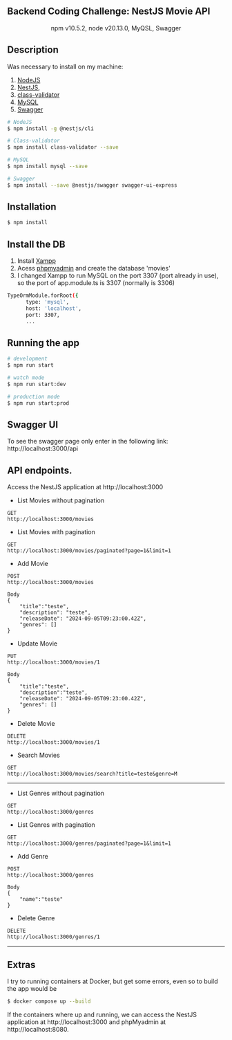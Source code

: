 ## Backend Coding Challenge: NestJS Movie API

<p align="center">
  npm v10.5.2, node v20.13.0, MyQSL, Swagger
</p>

## Description
Was necessary to install on my machine:
1. [NodeJS](https://nodejs.org/en/)
2.  [NestJS](https://nestjs.com/), 
3.  [class-validator](https://www.npmjs.com/package/class-validator)
4.  [MySQL](https://docs.nestjs.com/techniques/database)
5.  [Swagger](https://docs.nestjs.com/openapi/introduction)

```bash
# NodeJS
$ npm install -g @nestjs/cli

# Class-validator
$ npm install class-validator --save

# MySQL
$ npm install mysql --save

# Swagger
$ npm install --save @nestjs/swagger swagger-ui-express
```

## Installation
```bash
$ npm install
```

## Install the DB
1. Install [Xampp](https://www.apachefriends.org/download.html)
2. Acess [phpmyadmin](http://localhost/phpmyadmin/) and create the database 'movies'
3. I changed Xampp to run MySQL on the port 3307 (port already in use), so the port of app.module.ts is 3307 (normally is 3306)
```bash
TypeOrmModule.forRoot({
      type: 'mysql',
      host: 'localhost',
      port: 3307,
      ...
```

   
## Running the app
```bash
# development
$ npm run start

# watch mode
$ npm run start:dev

# production mode
$ npm run start:prod
```
## Swagger UI
To see the swagger page only enter in the following link:
http://localhost:3000/api

## API endpoints.
Access the NestJS application at http://localhost:3000

- List Movies without pagination
```
GET
http://localhost:3000/movies
```
- List Movies  with pagination
```
GET
http://localhost:3000/movies/paginated?page=1&limit=1
```

- Add Movie
```
POST
http://localhost:3000/movies

Body
{
    "title":"teste",
    "description": "teste",
    "releaseDate": "2024-09-05T09:23:00.42Z",
    "genres": []
}
```
- Update Movie
```
PUT
http://localhost:3000/movies/1

Body
{
    "title":"teste",
    "description":"teste",
    "releaseDate": "2024-09-05T09:23:00.42Z",
    "genres": []
}
```
- Delete Movie
```
DELETE
http://localhost:3000/movies/1
```
- Search Movies
```
GET
http://localhost:3000/movies/search?title=teste&genre=M
```
---------------------
- List Genres without pagination
```
GET
http://localhost:3000/genres
```

- List Genres with pagination
```
GET
http://localhost:3000/genres/paginated?page=1&limit=1
```
- Add Genre
```
POST
http://localhost:3000/genres

Body
{
    "name":"teste"
}
```
- Delete Genre
```
DELETE
http://localhost:3000/genres/1
```
---------------------
## Extras 
I try to running containers at Docker, but get some errors, even so to build the app would be
```bash
$ docker compose up --build
```

If the containers where up and running, we can access the NestJS application at http://localhost:3000 and phpMyadmin at http://localhost:8080.
